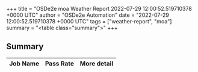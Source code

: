 +++
title = "OSDe2e moa Weather Report 2022-07-29 12:00:52.519710378 +0000 UTC"
author = "OSDe2e Automation"
date = "2022-07-29 12:00:52.519710378 +0000 UTC"
tags = ["weather-report", "moa"]
summary = "<table class=\"summary\"></table>"
+++
## Summary

| Job Name | Pass Rate | More detail |
|----------|-----------|-------------|




